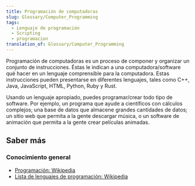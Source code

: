 ```yaml
---
title: Programación de computadoras
slug: Glossary/Computer_Programming
tags:
  - Lenguaje de programación
  - Scripting
  - programacion
translation_of: Glossary/Computer_Programming
---
```

Programación de computadoras es un proceso de componer y organizar un conjunto de instrucciones. Éstas le indican a una computadora/software qué hacer en un lenguaje comprensible para la computadora. Estas instrucciones pueden presentarse en diferentes lenguajes, tales como C++, Java, JavaScript, HTML, Python, Ruby y Rust.

Usando un lenguaje apropiado, puedes programar/crear todo tipo de software. Por ejemplo, un programa que ayude a científicos con cálculos complejos; una base de datos que almacene grandes cantidades de datos; un sitio web que permita a la gente descargar música, o un software de animación que permita a la gente crear películas animadas.

## Saber más

### Conocimiento general

- [Programación: Wikipedia](https://es.wikipedia.org/wiki/Programaci%C3%B3n)
- [Lista de lenguajes de programación: Wikipedia](https://es.wikipedia.org/wiki/Anexo:Lenguajes_de_programaci%C3%B3n)
